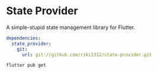 # State Provider

A simple-stupid state management library for Flutter.

```yaml
dependencies:
  state_provider:
    git:
      url: git://github.com/riki1312/state-provider.git
```

```sh
flutter pub get
```
